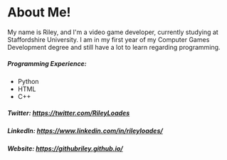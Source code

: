 # About Me!

My name is Riley, and I'm a video game developer, currently studying at Staffordshire University.
I am in my first year of my Computer Games Development degree and still have a lot to learn regarding programming.

##### Programming Experience:
- Python
- HTML
- C++

##### Twitter: https://twitter.com/RileyLoades
##### LinkedIn: https://www.linkedin.com/in/rileyloades/
##### Website: https://githubriley.github.io/
